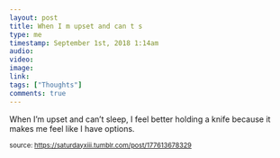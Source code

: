 ```yaml
---
layout: post
title: When I m upset and can t s
type: me
timestamp: September 1st, 2018 1:14am
audio: 
video: 
image: 
link: 
tags: ["Thoughts"]
comments: true
---
```


When I’m upset and can’t sleep, I feel better holding a knife because it makes me feel like I have options.
  
<small>source: https://saturdayxiii.tumblr.com/post/177613678329</small>